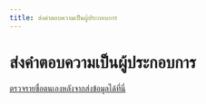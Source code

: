 ```yaml
---
title: ส่งคำตอบความเป็นผู้ประกอบการ
---
```


# ส่งคำตอบความเป็นผู้ประกอบการ

<technopreneur></technopreneur>

[ตรวจรายชื่อตนเองหลังจากส่งข้อมูลได้ที่นี่](/check/technopreneur.md)